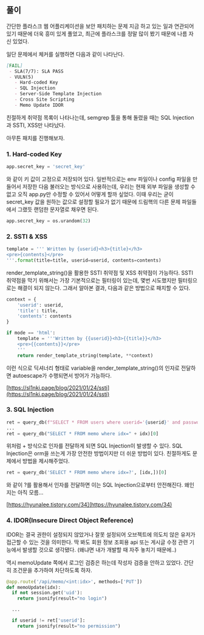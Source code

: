 ## 풀이

간단한 플라스크 웹 어플리케이션을 보안 패치하는 문제
지금 하고 있는 일과 연관되어 있기 때문에 더욱 흥미 있게 풀었고,
최근에 플라스크를 정말 많이 봤기 때문에 나름 자신 있었다.

일단 문제에서 체커를 실행하면 다음과 같이 나타난다.

```markdown
[FAIL]
 - SLA(7/7): SLA PASS
 - VULN(5)
   - Hard-coded Key
   - SQL Injection
   - Server-Side Template Injection
   - Cross Site Scripting
   - Memo Update IDOR
```

친절하게 취약점 목록이 나타나는데,
semgrep 툴을 통해 돌렸을 때는 SQL Injection과 SSTI, XSS만 나타났다.

아무튼 패치를 진행해보자.

### 1. Hard-coded Key

```python
app.secret_key = 'secret_key'
```

와 같이 키 값이 고정으로 저장되어 있다.
일반적으로는 env 파일이나 config 파일을 만들어서 저장한 다음 불러오는 방식으로 사용하는데,
우리는 현재 외부 파일을 생성할 수 없고 오직 app.py만 수정할 수 있어서 어떻게 할까 싶었다.
이때 우리는 굳이 secret_key 값을 원하는 값으로 설정할 필요가 없기 때문에
드림핵의 다른 문제 파일들에서 그랬듯 랜덤한 문자열로 채우면 된다.

```python
app.secret_key = os.urandom(32)
```

### 2. SSTI & XSS

```python
template = ''' Written by {userid}<h3>{title}</h3>
<pre>{contents}</pre>
'''.format(title=title, userid=userid, contents=contents)
```

render_template_string()을 활용한 SSTI 취약점 및 XSS 취약점이 가능하다.
SSTI 취약점을 막기 위해서는 가장 기본적으로는 필터링이 있는데, 몇번 시도했지만 필터링으로는 해결이 되지 않는다.
그래서 알아본 결과, 다음과 같은 방법으로 패치할 수 있다.

```python
context = {
    'userid': userid,
    'title': title,
    'contents': contents
}

if mode == 'html':
    template = '''Written by {{userid}}<h3>{{title}}</h3>
    <pre>{{contents}}</pre>
    '''
    return render_template_string(template, **context)
```

이런 식으로 딕셔너리 형태로 variable을 render_template_string()의 인자로 전달하면 autoescape가 수행되면서 방어가 가능하다.

[https://sl1nki.page/blog/2021/01/24/ssti](https://sl1nki.page/blog/2021/01/24/ssti)

### 3. SQL Injection

```python
ret = query_db(f"SELECT * FROM users where userid='{userid}' and password='{hashlib.sha256(password.encode()).hexdigest()}'" , one=True)
...
ret = query_db("SELECT * FROM memo where idx=" + idx)[0]
```

위처럼 + 방식으로 인자를 전달하게 되면 SQL Injection이 발생할 수 있다.
SQL Injection은 orm을 쓰는게 가장 안전한 방법이지만 더 쉬운 방법이 있다.
친절하게도 문제에서 방법을 제시해주었다.

```python
ret = query_db('SELECT * FROM memo where idx=?', [idx,])[0]
```

와 같이 ?를 활용해서 인자를 전달하면 이는 SQL Injection으로부터 안전해진다.
왜인지는 아직 모름...

[https://hyunalee.tistory.com/34](https://hyunalee.tistory.com/34)

### 4. IDOR(Insecure Direct Object Reference)

IDOR는 결국 권한이 설정되지 않았거나 잘못 설정되어 오브젝트에 의도치 않은 유저가 접근할 수 있는 것을 의미한다.
딱 봐도 회원 정보 조회용 api 또는 게시글 수정 관련 기능에서 발생할 것으로 생각됐다.
(왜냐면 내가 개발할 때 자주 놓치기 때문에..)

역시 memoUpdate 쪽에서 로그인 검증은 하는데 작성자 검증을 안하고 있었다.
간단히 조건문을 추가하여 차단하도록 하자.

```python
@app.route('/api/memo/<int:idx>', methods=['PUT'])
def memoUpdate(idx):
  if not session.get('uid'):
    return jsonify(result="no login")

  ...

  if userid != ret['userid']:
    return jsonify(result="no permission")
```